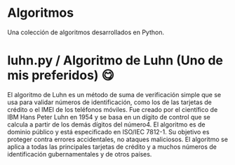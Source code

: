 # Algoritmos
Una colección de algoritmos desarrollados en Python.

# luhn.py / Algoritmo de Luhn (Uno de mis preferidos) 😋

El algoritmo de Luhn es un método de suma de verificación simple que se usa para validar números de identificación, como los de las tarjetas de crédito o el IMEI de los teléfonos móviles. Fue creado por el científico de IBM Hans Peter Luhn en 1954 y se basa en un dígito de control que se calcula a partir de los demás dígitos del número4. El algoritmo es de dominio público y está especificado en ISO/IEC 7812-1. Su objetivo es proteger contra errores accidentales, no ataques maliciosos. El algoritmo se aplica a todas las principales tarjetas de crédito y a muchos números de identificación gubernamentales y de otros países.
